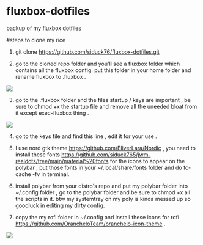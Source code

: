 # fluxbox-dotfiles
backup of my fluxbox dotfiles


#steps to clone my rice 

1. git clone https://github.com/siduck76/fluxbox-dotfiles.git

2. go to the cloned repo folder and you'll see a fluxbox folder which contains all the fluxbox config. put this folder in your home folder  and rename fluxbox to .fluxbox .

<img src = "https://raw.githubusercontent.com/siduck76/fluxbox-dotfiles/main/fluxbox-config.png">

3. go to the .fluxbox folder and the files startup / keys are important , be sure to chmod +x the startup file and remove all the uneeded bloat from it except exec-fluxbox thing .

<img src = "https://raw.githubusercontent.com/siduck76/fluxbox-dotfiles/main/keys.png">

4. go to the keys file and find this line , edit it for your use . 

5. I use nord gtk theme https://github.com/EliverLara/Nordic , you need to install these fonts https://github.com/siduck765/jwm-realdots/tree/main/material%20fonts for the icons to appear on the polybar , put those fonts in your ~/.local/share/fonts folder and do fc-cache -fv in terminal.

6. install polybar from your distro's repo and put my polybar folder into ~/.config folder , go to the polybar folder and be sure to chmod +x all the scripts in it.
  btw my systemtray on my poly is kinda messed up so goodluck in editing my dirty config.
  
7. copy the my rofi folder in ~/.config and install these icons for rofi https://github.com/OrancheloTeam/oranchelo-icon-theme .
  
<img src ="https://raw.githubusercontent.com/siduck76/fluxbox-dotfiles/main/e.png">
